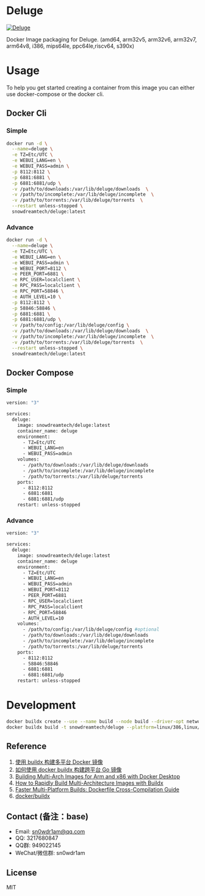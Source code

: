 # Deluge

[![Deluge](http://dockeri.co/image/snowdreamtech/deluge)](https://hub.docker.com/r/snowdreamtech/deluge)

Docker Image packaging for Deluge. (amd64, arm32v5,  arm32v6, arm32v7, arm64v8, i386, mips64le, ppc64le,riscv64, s390x)

# Usage

To help you get started creating a container from this image you can either use docker-compose or the docker cli.

## Docker Cli

### Simple

```bash
docker run -d \
  --name=deluge \
  -e TZ=Etc/UTC \
  -e WEBUI_LANG=en \
  -e WEBUI_PASS=admin \
  -p 8112:8112 \
  -p 6881:6881 \
  -p 6881:6881/udp \
  -v /path/to/downloads:/var/lib/deluge/downloads  \
  -v /path/to/incomplete:/var/lib/deluge/incomplete  \
  -v /path/to/torrents:/var/lib/deluge/torrents  \
  --restart unless-stopped \
  snowdreamtech/deluge:latest
```

### Advance

```bash
docker run -d \
  --name=deluge \
  -e TZ=Etc/UTC \
  -e WEBUI_LANG=en \
  -e WEBUI_PASS=admin \
  -e WEBUI_PORT=8112 \
  -e PEER_PORT=6881 \
  -e RPC_USER=localclient \
  -e RPC_PASS=localclient \
  -e RPC_PORT=58846 \
  -e AUTH_LEVEL=10 \
  -p 8112:8112 \
  -p 58846:58846 \
  -p 6881:6881 \
  -p 6881:6881/udp \
  -v /path/to/config:/var/lib/deluge/config \
  -v /path/to/downloads:/var/lib/deluge/downloads  \
  -v /path/to/incomplete:/var/lib/deluge/incomplete  \
  -v /path/to/torrents:/var/lib/deluge/torrents  \
  --restart unless-stopped \
  snowdreamtech/deluge:latest
```

## Docker Compose

### Simple

```bash
version: "3"

services:
  deluge:
    image: snowdreamtech/deluge:latest
    container_name: deluge
    environment:
      - TZ=Etc/UTC
      - WEBUI_LANG=en
      - WEBUI_PASS=admin
    volumes:
      - /path/to/downloads:/var/lib/deluge/downloads
      - /path/to/incomplete:/var/lib/deluge/incomplete
      - /path/to/torrents:/var/lib/deluge/torrents
    ports:
      - 8112:8112
      - 6881:6881
      - 6881:6881/udp
    restart: unless-stopped
```

### Advance

```bash
version: "3"

services:
  deluge:
    image: snowdreamtech/deluge:latest
    container_name: deluge
    environment:
      - TZ=Etc/UTC
      - WEBUI_LANG=en
      - WEBUI_PASS=admin
      - WEBUI_PORT=8112
      - PEER_PORT=6881
      - RPC_USER=localclient
      - RPC_PASS=localclient
      - RPC_PORT=58846
      - AUTH_LEVEL=10
    volumes:
      - /path/to/config:/var/lib/deluge/config #optional
      - /path/to/downloads:/var/lib/deluge/downloads
      - /path/to/incomplete:/var/lib/deluge/incomplete
      - /path/to/torrents:/var/lib/deluge/torrents
    ports:
      - 8112:8112
      - 58846:58846
      - 6881:6881
      - 6881:6881/udp
    restart: unless-stopped
```

# Development

```bash
docker buildx create --use --name build --node build --driver-opt network=host
docker buildx build -t snowdreamtech/deluge --platform=linux/386,linux/amd64,linux/arm/v6,linux/arm/v7,linux/arm64,linux/ppc64le,linux/riscv64,linux/s390x . --push
```

## Reference

1. [使用 buildx 构建多平台 Docker 镜像](https://icloudnative.io/posts/multiarch-docker-with-buildx/)
1. [如何使用 docker buildx 构建跨平台 Go 镜像](https://waynerv.com/posts/building-multi-architecture-images-with-docker-buildx/#buildx-%E7%9A%84%E8%B7%A8%E5%B9%B3%E5%8F%B0%E6%9E%84%E5%BB%BA%E7%AD%96%E7%95%A5)
1. [Building Multi-Arch Images for Arm and x86 with Docker Desktop](https://www.docker.com/blog/multi-arch-images/)
1. [How to Rapidly Build Multi-Architecture Images with Buildx](https://www.docker.com/blog/how-to-rapidly-build-multi-architecture-images-with-buildx/)
1. [Faster Multi-Platform Builds: Dockerfile Cross-Compilation Guide](https://www.docker.com/blog/faster-multi-platform-builds-dockerfile-cross-compilation-guide/)
1. [docker/buildx](https://github.com/docker/buildx)

## Contact (备注：base)

* Email: sn0wdr1am@qq.com
* QQ: 3217680847
* QQ群: 949022145
* WeChat/微信群: sn0wdr1am

## License

MIT
